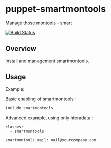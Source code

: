 puppet-smartmontools
====================

Manage those montools - smart

[![Build Status](https://secure.travis-ci.org/arenstar/puppet-smartmontools.png)](http://travis-ci.org/arenstar/puppet-smartmontools)

Overview
--------

Install and management smartmontools.

Usage
-----

Example:

Basic enabling of smartmontools :

    include smartmontools

Advanced example, using only hieradata :

    classes:
      - smartmontools

    smartmontools_mail: mail@yourcompany.com
